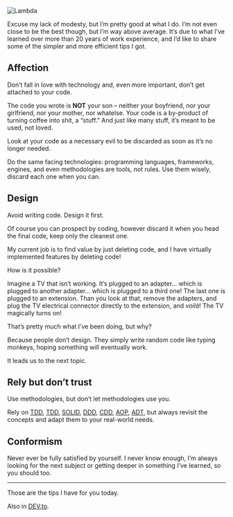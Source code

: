 ![Lambda](//cacilhas.info/img/lambda.png)

Excuse my lack of modesty, but I’m pretty good at what I do. I’m not even close to be the best though, but I’m way above average. It’s due to what I’ve learned over more than 20 years of work experience, and I’d like to share some of the simpler and more efficient tips I got.

Affection
---------

Don’t fall in love with technology and, even more important, don’t get attached to your code.

The code you wrote is **NOT** your son – neither your boyfriend, nor your girlfriend, nor your mother, nor whatelse. Your code is a by-product of turning coffee into shit, a “stuff.” And just like many stuff, it’s meant to be used, not loved.

Look at your code as a necessary evil to be discarded as soon as it’s no longer needed.

Do the same facing technologies: programming languages, frameworks, engines, and even methodologies are tools, not rules. Use them wisely, discard each one when you can.

Design
------

Avoid writing code. Design it first.

Of course you can prospect by coding, however discard it when you head the final code, keep only the cleanest one.

My current job is to find value by just deleting code, and I have virtually implemented features by deleting code!

How is it possible?

Imagine a TV that isn’t working. It’s plugged to an adapter… which is plugged to another adapter… which is plugged to a third one! The last one is plugged to an extension. Than you look at that, remove the adapters, and plug the TV electrical connector directly to the extension, and _voilà_! The TV magically turns on!

That’s pretty much what I’ve been doing, but why?

Because people don’t design. They simply write random code like typing monkeys, hoping something will eventually work.

It leads us to the next topic.

Rely but don’t trust
--------------------

Use methodologies, but don’t let methodologies use you.

Rely on [TDD](https://www.wikiwand.com/en/Test-driven_development), [TDD](https://www.manning.com/books/type-driven-development-with-idris), [SOLID](https://www.wikiwand.com/en/SOLID), [DDD](https://www.wikiwand.com/en/Domain-driven_design), [CDD](https://youtu.be/Kdpfhj3VM04), [AOP](https://www.wikiwand.com/en/Aspect-oriented_programming), [ADT](https://www.wikiwand.com/en/Algebraic_data_type), but always revisit the concepts and adapt them to your real-world needs.

Conformism
----------

Never ever be fully satisfied by yourself. I never know enough, I’m always looking for the next subject or getting deeper in something I’ve learned, so you should too.

* * *

Those are the tips I have for you today.

Also in [DEV.to](https://dev.to/cacilhas/career-tips-242a).
